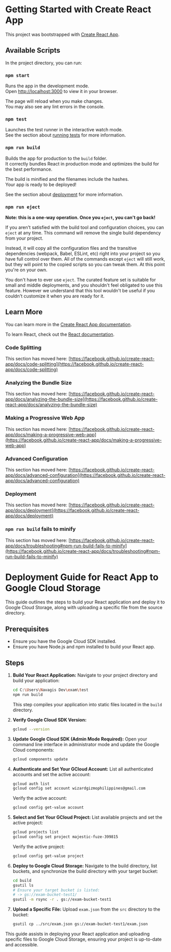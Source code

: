 # Getting Started with Create React App

This project was bootstrapped with [Create React App](https://github.com/facebook/create-react-app).

## Available Scripts

In the project directory, you can run:

### `npm start`

Runs the app in the development mode.\
Open [http://localhost:3000](http://localhost:3000) to view it in your browser.

The page will reload when you make changes.\
You may also see any lint errors in the console.

### `npm test`

Launches the test runner in the interactive watch mode.\
See the section about [running tests](https://facebook.github.io/create-react-app/docs/running-tests) for more information.

### `npm run build`

Builds the app for production to the `build` folder.\
It correctly bundles React in production mode and optimizes the build for the best performance.

The build is minified and the filenames include the hashes.\
Your app is ready to be deployed!

See the section about [deployment](https://facebook.github.io/create-react-app/docs/deployment) for more information.

### `npm run eject`

**Note: this is a one-way operation. Once you `eject`, you can't go back!**

If you aren't satisfied with the build tool and configuration choices, you can `eject` at any time. This command will remove the single build dependency from your project.

Instead, it will copy all the configuration files and the transitive dependencies (webpack, Babel, ESLint, etc) right into your project so you have full control over them. All of the commands except `eject` will still work, but they will point to the copied scripts so you can tweak them. At this point you're on your own.

You don't have to ever use `eject`. The curated feature set is suitable for small and middle deployments, and you shouldn't feel obligated to use this feature. However we understand that this tool wouldn't be useful if you couldn't customize it when you are ready for it.

## Learn More

You can learn more in the [Create React App documentation](https://facebook.github.io/create-react-app/docs/getting-started).

To learn React, check out the [React documentation](https://reactjs.org/).

### Code Splitting

This section has moved here: [https://facebook.github.io/create-react-app/docs/code-splitting](https://facebook.github.io/create-react-app/docs/code-splitting)

### Analyzing the Bundle Size

This section has moved here: [https://facebook.github.io/create-react-app/docs/analyzing-the-bundle-size](https://facebook.github.io/create-react-app/docs/analyzing-the-bundle-size)

### Making a Progressive Web App

This section has moved here: [https://facebook.github.io/create-react-app/docs/making-a-progressive-web-app](https://facebook.github.io/create-react-app/docs/making-a-progressive-web-app)

### Advanced Configuration

This section has moved here: [https://facebook.github.io/create-react-app/docs/advanced-configuration](https://facebook.github.io/create-react-app/docs/advanced-configuration)

### Deployment

This section has moved here: [https://facebook.github.io/create-react-app/docs/deployment](https://facebook.github.io/create-react-app/docs/deployment)

### `npm run build` fails to minify

This section has moved here: [https://facebook.github.io/create-react-app/docs/troubleshooting#npm-run-build-fails-to-minify](https://facebook.github.io/create-react-app/docs/troubleshooting#npm-run-build-fails-to-minify)

# Deployment Guide for React App to Google Cloud Storage

This guide outlines the steps to build your React application and deploy it to Google Cloud Storage, along with uploading a specific file from the source directory.

## Prerequisites

- Ensure you have the Google Cloud SDK installed.
- Ensure you have Node.js and npm installed to build your React app.

## Steps

1. **Build Your React Application:** Navigate to your project directory and build your application:
    ```bash
    cd C:\Users\Navagis Dev\exam\test
    npm run build
    ```
    This step compiles your application into static files located in the `build` directory.

2. **Verify Google Cloud SDK Version:**
    ```bash
    gcloud --version
    ```

3. **Update Google Cloud SDK (Admin Mode Required):** Open your command line interface in administrator mode and update the Google Cloud components:
    ```bash
    gcloud components update
    ```

4. **Authenticate and Set Your GCloud Account:** List all authenticated accounts and set the active account:
    ```bash
    gcloud auth list
    gcloud config set account wizardgizmophilippines@gmail.com
    ```
    Verify the active account:
    ```bash
    gcloud config get-value account
    ```

5. **Select and Set Your GCloud Project:** List available projects and set the active project:
    ```bash
    gcloud projects list
    gcloud config set project majestic-fuze-399815
    ```
    Verify the active project:
    ```bash
    gcloud config get-value project
    ```

6. **Deploy to Google Cloud Storage:** Navigate to the build directory, list buckets, and synchronize the build directory with your target bucket:
    ```bash
    cd build
    gsutil ls
    # Ensure your target bucket is listed:
    # -> gs://exam-bucket-test1/
    gsutil -m rsync -r . gs://exam-bucket-test1
    ```

7. **Upload a Specific File:** Upload `exam.json` from the `src` directory to the bucket:
    ```bash
    gsutil cp ../src/exam.json gs://exam-bucket-test1/exam.json
    ```

This guide assists in deploying your React application and uploading specific files to Google Cloud Storage, ensuring your project is up-to-date and accessible.
